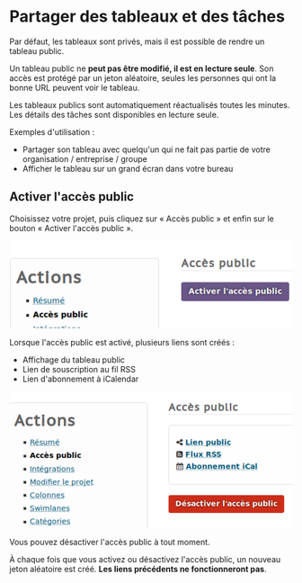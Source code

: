 Partager des tableaux et des tâches
========================

Par défaut, les tableaux sont privés, mais il est possible de rendre un tableau public.

Un tableau public ne **peut pas être modifié, il est en lecture seule**.
Son accès est protégé par un jeton aléatoire, seules les personnes qui ont la bonne URL peuvent voir le tableau.

Les tableaux publics sont automatiquement réactualisés toutes les minutes.
Les détails des tâches sont disponibles en lecture seule.

Exemples d'utilisation :

- Partager son tableau avec quelqu'un qui ne fait pas partie de votre organisation / entreprise / groupe
- Afficher le tableau sur un grand écran dans votre bureau

Activer l'accès public
-------------------

Choisissez votre projet, puis cliquez sur « Accès public » et enfin sur le bouton « Activer l'accès public ».

![Activer l'accès public](captures/kanboard-acces-prive.png)

Lorsque l'accès public est activé, plusieurs liens sont créés :

- Affichage du tableau public
- Lien de souscription au fil RSS
- Lien d'abonnement à iCalendar

![Désactiver l'accès public](captures/kanboard-acces-public.png)

Vous pouvez désactiver l'accès public à tout moment.

À chaque fois que vous activez ou désactivez l'accès public, un nouveau jeton aléatoire est créé.
**Les liens précédents ne fonctionneront pas**.


